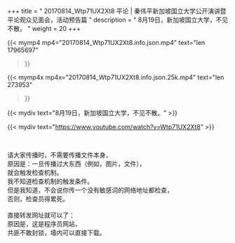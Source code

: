 +++
title = " 20170814_Wtp71UX2Xt8 平论 | 秦伟平新加坡国立大学公开演讲暨平论观众见面会，活动预告篇 "
description = " 8月19日，新加坡国立大学，不见不散。 "
weight = 20
+++

{{< mymp4 mp4="20170814_Wtp71UX2Xt8.info.json.mp4" 
text="len 17965697"
>}}

{{< mymp4x  mp4x="20170814_Wtp71UX2Xt8.info.json.25k.mp4"
text="len 273953"
>}}


{{< mydiv text="8月19日，新加坡国立大学，不见不散。" >}}
<br>

{{< mydiv text="https://www.youtube.com/watch?v=Wtp71UX2Xt8" >}}


<br>

请大家传播时，不需要传播文件本身，<br>
原因是：一旦传播过大东西（例如，图片，文件），<br>
就会触发检查机制。<br>
我不知道检查机制的触发条件。<br>
但是我知道，不会说你传一个没有敏感词的网络地址都检查，<br>
否则，检查员得累死。<br><br>
直接转发网址就可以了：<br>
原因是，这是程序员网站，<br>
共匪不敢封锁，墙内可以直接下载。


